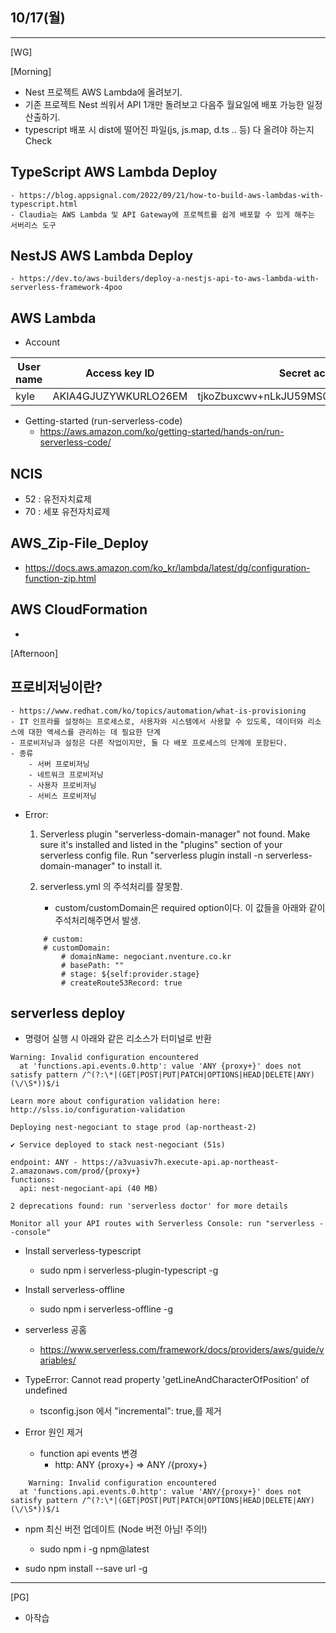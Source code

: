 ## 10/17(월)

---

[WG]

[Morning]

- Nest 프로젝트 AWS Lambda에 올려보기.
- 기존 프로젝트 Nest 씌워서 API 1개만 돌려보고 다음주 월요일에 배포 가능한 일정 산출하기.
- typescript 배포 시 dist에 떨어진 파일(js, js.map, d.ts .. 등) 다 올려야 하는지 Check

## TypeScript AWS Lambda Deploy

    - https://blog.appsignal.com/2022/09/21/how-to-build-aws-lambdas-with-typescript.html
    - Claudia는 AWS Lambda 및 API Gateway에 프로젝트를 쉽게 배포할 수 있게 해주는 서버리스 도구

## NestJS AWS Lambda Deploy

    - https://dev.to/aws-builders/deploy-a-nestjs-api-to-aws-lambda-with-serverless-framework-4poo

## AWS Lambda

- Account

| User name | Access key ID        | Secret access key                        | Console login link                                 |
| --------- | -------------------- | ---------------------------------------- | -------------------------------------------------- |
| kyle      | AKIA4GJUZYWKURLO26EM | tjkoZbuxcwv+nLkJU59MS07OKFTg+HCJBSW2ACe9 | https://838166234517.signin.aws.amazon.com/console |

- Getting-started (run-serverless-code)
  - https://aws.amazon.com/ko/getting-started/hands-on/run-serverless-code/

## NCIS

- 52 : 유전자치료제
- 70 : 세포 유전자치료제

## AWS_Zip-File_Deploy

- https://docs.aws.amazon.com/ko_kr/lambda/latest/dg/configuration-function-zip.html

## AWS CloudFormation

-

[Afternoon]

## 프로비저닝이란?

    - https://www.redhat.com/ko/topics/automation/what-is-provisioning
    - IT 인프라를 설정하는 프로세스로, 사용자와 시스템에서 사용할 수 있도록, 데이터와 리소스에 대한 액세스를 관리하는 데 필요한 단계
    - 프로비저닝과 설정은 다른 작업이지만, 둘 다 배포 프로세스의 단계에 포함된다.
    - 종류
        - 서버 프로비저닝
        - 네트워크 프로비저닝
        - 사용자 프로비저닝
        - 서비스 프로비저닝

- Error:

  1. Serverless plugin "serverless-domain-manager" not found. Make sure it's installed and listed in the "plugins" section of your serverless config file. Run "serverless plugin install -n serverless-domain-manager" to install it.

  2. serverless.yml 의 주석처리를 잘못함.
     - custom/customDomain은 required option이다.
       이 값들을 아래와 같이 주석처리해주면서 발생.

  ```
      # custom:
      # customDomain:
          # domainName: negociant.nventure.co.kr
          # basePath: ""
          # stage: ${self:provider.stage}
          # createRoute53Record: true
  ```

## serverless deploy

- 명령어 실행 시 아래와 같은 리소스가 터미널로 반환

```
Warning: Invalid configuration encountered
  at 'functions.api.events.0.http': value 'ANY {proxy+}' does not satisfy pattern /^(?:\*|(GET|POST|PUT|PATCH|OPTIONS|HEAD|DELETE|ANY) (\/\S*))$/i

Learn more about configuration validation here: http://slss.io/configuration-validation

Deploying nest-negociant to stage prod (ap-northeast-2)

✔ Service deployed to stack nest-negociant (51s)

endpoint: ANY - https://a3vuasiv7h.execute-api.ap-northeast-2.amazonaws.com/prod/{proxy+}
functions:
  api: nest-negociant-api (40 MB)

2 deprecations found: run 'serverless doctor' for more details

Monitor all your API routes with Serverless Console: run "serverless --console"
```

- Install serverless-typescript

  - sudo npm i serverless-plugin-typescript -g

- Install serverless-offline

  - sudo npm i serverless-offline -g

- serverless 공홈

  - https://www.serverless.com/framework/docs/providers/aws/guide/variables/

- TypeError: Cannot read property 'getLineAndCharacterOfPosition' of undefined

  - tsconfig.json 에서 "incremental": true,를 제거

- Error 원인 제거
  - function api events 변경
    - http: ANY {proxy+} => ANY /{proxy+}

```
    Warning: Invalid configuration encountered
  at 'functions.api.events.0.http': value 'ANY/{proxy+}' does not satisfy pattern /^(?:\*|(GET|POST|PUT|PATCH|OPTIONS|HEAD|DELETE|ANY) (\/\S*))$/i
```

- npm 최신 버전 업데이트 (Node 버전 아님! 주의!)
    - sudo npm i -g npm@latest

- sudo npm install --save url -g

---

[PG]

- 아작습
